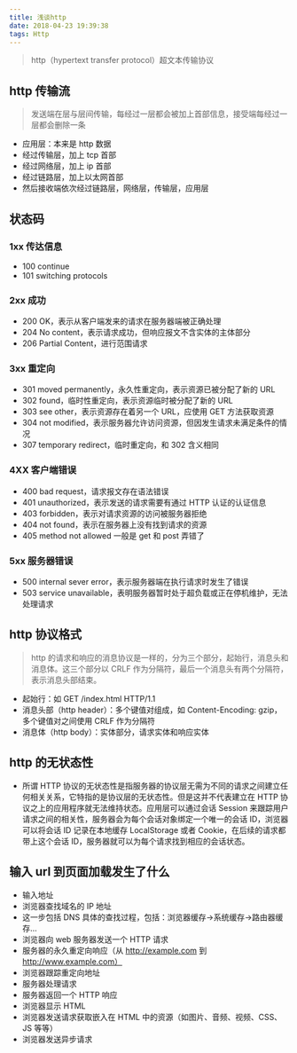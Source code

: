 ```yaml
---
title: 浅谈http
date: 2018-04-23 19:39:38
tags: Http
---
```


> http（hypertext transfer protocol）超文本传输协议

## http 传输流

> 发送端在层与层间传输，每经过一层都会被加上首部信息，接受端每经过一层都会删除一条

* 应用层：本来是 http 数据
* 经过传输层，加上 tcp 首部
* 经过网络层，加上 ip 首部
* 经过链路层，加上以太网首部
* 然后接收端依次经过链路层，网络层，传输层，应用层

## 状态码

### 1xx 传达信息

* 100 continue
* 101 switching protocols

### 2xx 成功

* 200 OK，表示从客户端发来的请求在服务器端被正确处理
* 204 No content，表示请求成功，但响应报文不含实体的主体部分
* 206 Partial Content，进行范围请求

### 3xx 重定向

* 301 moved permanently，永久性重定向，表示资源已被分配了新的 URL
* 302 found，临时性重定向，表示资源临时被分配了新的 URL
* 303 see other，表示资源存在着另一个 URL，应使用 GET 方法获取资源
* 304 not modified，表示服务器允许访问资源，但因发生请求未满足条件的情况
* 307 temporary redirect，临时重定向，和 302 含义相同

### 4XX 客户端错误

* 400 bad request，请求报文存在语法错误
* 401 unauthorized，表示发送的请求需要有通过 HTTP 认证的认证信息
* 403 forbidden，表示对请求资源的访问被服务器拒绝
* 404 not found，表示在服务器上没有找到请求的资源
* 405 method not allowed 一般是 get 和 post 弄错了

### 5xx 服务器错误

* 500 internal sever error，表示服务器端在执行请求时发生了错误
* 503 service unavailable，表明服务器暂时处于超负载或正在停机维护，无法处理请求

## http 协议格式

> http 的请求和响应的消息协议是一样的，分为三个部分，起始行，消息头和消息体。这三个部分以 CRLF 作为分隔符，最后一个消息头有两个分隔符，表示消息头部结束。

* 起始行：如 GET /index.html HTTP/1.1
* 消息头部（http header）：多个键值对组成，如 Content-Encoding: gzip，多个键值对之间使用 CRLF 作为分隔符
* 消息体（http body）：实体部分，请求实体和响应实体

## http 的无状态性

* 所谓 HTTP 协议的无状态性是指服务器的协议层无需为不同的请求之间建立任何相关关系，它特指的是协议层的无状态性。但是这并不代表建立在 HTTP 协议之上的应用程序就无法维持状态。应用层可以通过会话 Session 来跟踪用户请求之间的相关性，服务器会为每个会话对象绑定一个唯一的会话 ID，浏览器可以将会话 ID 记录在本地缓存 LocalStorage 或者 Cookie，在后续的请求都带上这个会话 ID，服务器就可以为每个请求找到相应的会话状态。

## 输入 url 到页面加载发生了什么

* 输入地址
* 浏览器查找域名的 IP 地址
* 这一步包括 DNS 具体的查找过程，包括：浏览器缓存->系统缓存->路由器缓存...
* 浏览器向 web 服务器发送一个 HTTP 请求
* 服务器的永久重定向响应（从 http://example.com 到 http://www.example.com）
* 浏览器跟踪重定向地址
* 服务器处理请求
* 服务器返回一个 HTTP 响应
* 浏览器显示 HTML
* 浏览器发送请求获取嵌入在 HTML 中的资源（如图片、音频、视频、CSS、JS 等等）
* 浏览器发送异步请求
